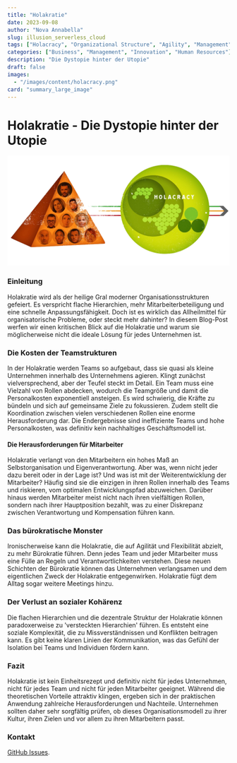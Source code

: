 ```yaml
---
title: "Holakratie"
date: 2023-09-08
author: "Nova Annabella"
slug: illusion_serverless_cloud
tags: ["Holacracy", "Organizational Structure", "Agility", "Management", "Leadership", "Employee Engagement", "Bureaucracy", "Business Strategy"]
categories: ["Business", "Management", "Innovation", "Human Resources"]
description: "Die Dystopie hinter der Utopie"
draft: false
images:
  - "/images/content/holacracy.png"
card: "summary_large_image"
---
```


# Holakratie - Die Dystopie hinter der Utopie

![aws_costs_twitter_1](/images/content/holacracy.png)

### Einleitung

Holakratie wird als der heilige Gral moderner Organisationsstrukturen gefeiert. Es verspricht flache Hierarchien, mehr
Mitarbeiterbeteiligung und eine schnelle Anpassungsfähigkeit. Doch ist es wirklich das Allheilmittel für
organisatorische Probleme, oder steckt mehr dahinter? In diesem Blog-Post werfen wir einen kritischen Blick auf die
Holakratie und warum sie möglicherweise nicht die ideale Lösung für jedes Unternehmen ist.

### Die Kosten der Teamstrukturen

In der Holakratie werden Teams so aufgebaut, dass sie quasi als kleine Unternehmen innerhalb des Unternehmens agieren.
Klingt zunächst vielversprechend, aber der Teufel steckt im Detail. Ein Team muss eine Vielzahl von Rollen abdecken,
wodurch die Teamgröße und damit die Personalkosten exponentiell ansteigen. Es wird schwierig, die Kräfte zu bündeln und
sich auf gemeinsame Ziele zu fokussieren. Zudem stellt die Koordination zwischen vielen verschiedenen Rollen eine enorme
Herausforderung dar. Die Endergebnisse sind ineffiziente Teams und hohe Personalkosten, was definitiv kein nachhaltiges
Geschäftsmodell ist.

#### Die Herausforderungen für Mitarbeiter

Holakratie verlangt von den Mitarbeitern ein hohes Maß an Selbstorganisation und Eigenverantwortung. Aber was, wenn
nicht jeder dazu bereit oder in der Lage ist? Und was ist mit der Weiterentwicklung der Mitarbeiter? Häufig sind sie die
einzigen in ihren Rollen innerhalb des Teams und riskieren, vom optimalen Entwicklungspfad abzuweichen. Darüber hinaus
werden Mitarbeiter meist nicht nach ihren vielfältigen Rollen, sondern nach ihrer Hauptposition bezahlt, was zu einer
Diskrepanz zwischen Verantwortung und Kompensation führen kann.

### Das bürokratische Monster

Ironischerweise kann die Holakratie, die auf Agilität und Flexibilität abzielt, zu mehr Bürokratie führen. Denn jedes
Team und jeder Mitarbeiter muss eine Fülle an Regeln und Verantwortlichkeiten verstehen. Diese neuen Schichten der
Bürokratie können das Unternehmen verlangsamen und dem eigentlichen Zweck der Holakratie entgegenwirken. Holakratie
fügt dem Alltag sogar weitere Meetings hinzu.

### Der Verlust an sozialer Kohärenz

Die flachen Hierarchien und die dezentrale Struktur der Holakratie können paradoxerweise zu 'versteckten Hierarchien'
führen. Es entsteht eine soziale Komplexität, die zu Missverständnissen und Konflikten beitragen kann. Es gibt keine
klaren Linien der Kommunikation, was das Gefühl der Isolation bei Teams und Individuen fördern kann.

### Fazit

Holakratie ist kein Einheitsrezept und definitiv nicht für jedes Unternehmen, nicht für jedes Team und nicht für jeden
Mitarbeiter geeignet. Während die theoretischen Vorteile attraktiv klingen, ergeben sich in der praktischen Anwendung
zahlreiche Herausforderungen und Nachteile. Unternehmen sollten daher sehr sorgfältig prüfen, ob dieses
Organisationsmodell zu ihrer Kultur, ihren Zielen und vor allem zu ihren Mitarbeitern passt.

### Kontakt

[GitHub Issues](https://github.com/NovaAnnabella/the_unspoken/issues/new/choose).
